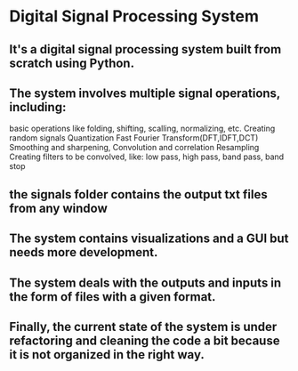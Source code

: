 # Digital Signal Processing System
## It's a digital signal processing system built from scratch using Python.
## The system involves multiple signal operations, including:
  basic operations like folding, shifting, scalling, normalizing, etc.
  Creating random signals
  Quantization
  Fast Fourier Transform(DFT,IDFT,DCT)
  Smoothing and sharpening,
  Convolution and correlation
  Resampling
  Creating filters to be convolved, like:
  low pass,
  high pass,
  band pass,
  band stop
## the signals folder contains the output txt files from any window
## The system contains visualizations and a GUI but needs more development.
## The system deals with the outputs and inputs in the form of files with a given format.
## Finally, the current state of the system is under refactoring and cleaning the code a bit because it is not organized in the right way.
